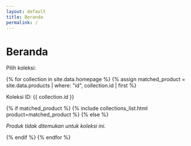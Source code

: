 ```yaml
---
layout: default
title: Beranda
permalink: /
---
```


<h1>Beranda</h1>
<p>Pilih koleksi:</p>

{% for collection in site.data.homepage %}
  {% assign matched_product = site.data.products | where: "id", collection.id | first %}
  
  <p>Koleksi ID: {{ collection.id }}</p>

  {% if matched_product %}
    {% include collections_list.html product=matched_product %}
  {% else %}
    <p><em>Produk tidak ditemukan untuk koleksi ini.</em></p>
  {% endif %}
{% endfor %}
